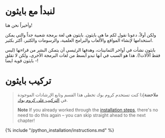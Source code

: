 # لنبدأ مع بايثون

وأخيراً نحن هنا!

ولكن أولاً، دعونا نقول لكم ما هي بايثون. بايثون هي لغة برمجة شعبية جداً والتي يمكن استخدامها لإنشاء المواقع والألعاب والبرامج العلمية، والرسومات والكثير، أكثر بكثير.

بايثون نشأت في أواخر الثمانينات، وهدفها الرئيسي أن يتمكن البشر من قراءتها (ليس فقط آلألات!). هذا هو السبب في أنها تبدو أبسط من لغات البرمجة الأخرى، ولكن لا تقلق - بايثون قوية ايضا!

# تركيب بايثون

> **ملاحضة**إذا كنت تستخدم كروم بوك تخطى هذا القسم وتابع الإرشادات الموجودة في [التركيب على كروم بوك](../chromebook_setup/README.md).
> 
> **Note** If you already worked through the [installation steps](../installation/README.md), there's no need to do this again – you can skip straight ahead to the next chapter!

{% include "/python_installation/instructions.md" %}
